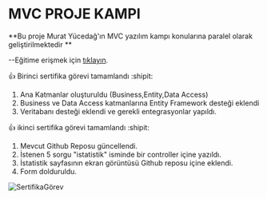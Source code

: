 # MVC PROJE KAMPI 
**Bu proje Murat Yücedağ'ın MVC yazılım kampı konularına paralel olarak geliştirilmektedir **

--Eğitime erişmek için  [tıklayın](https://www.youtube.com/watch?v=yFToRUL6h8A&list=PLKnjBHu2xXNNQJehhCg--CzQQMHXTsFAb&index=1/). 


  :+1: Birinci sertifika görevi tamamlandı :shipit:

1. Ana Katmanlar oluşturuldu (Business,Entity,Data Access)
2. Business ve Data Access katmanlarına Entity Framework desteği eklendi
3. Veritabanı desteği eklendi ve gerekli entegrasyonlar yapıldı.

  :+1: ikinci sertifika görevi tamamlandı :shipit:
 1. Mevcut Github Reposu güncellendi.
 2. İstenen 5 sorgu "istatistik" isminde bir controller içine yazıldı.
 3. İstatistik sayfasının ekran görüntüsü  Github reposu içine eklendi. 
 4. Form dolduruldu.
 
 
![SertifikaGörev](https://user-images.githubusercontent.com/63072856/117954564-cf682880-b31f-11eb-9197-56e66913c81d.png)
